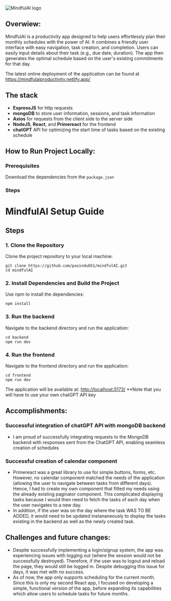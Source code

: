 ![MindfulAI logo](https://i.ibb.co/x8gcZs6/mindfulailogo.png)

## Overwiew:
MindfulAI is a productivity app designed to help users effortlessly plan their monthly schedules with the power of AI. It combines a friendly user interface with easy navigation, task creation, and completion. Users can easily input details about their task (e.g., due date, duration). The app then generates the optimal schedule based on the user's existing commitments for that day.

The latest online deployment of the application can be found at https://mindfulaiproductivity.netlify.app/

## The stack
- **ExpressJS** for http requests
- **mongoDB** to store user information, sessions, and task information
- **Axios** for requests from the client side to the server side
- **NodeJS**, **React**, and **Primereact** for the frontend
- **chatGPT** API for optimizing the start time of tasks based on the existing schedule

## How to Run Project Locally:

### Prerequisites

Download the dependencies from the ```package.json```

### Steps

# MindfulAI Setup Guide

## Steps

### 1. Clone the Repository
Clone the project repository to your local machine:
```
git clone https://github.com/pasindu651/mindfulAI.git
cd mindfulAI
```

### 2. Install Dependencies and Build the Project
Use npm to install the dependencies:
```
npm install
```

### 3. Run the backend
Navigate to the backend directory and run the application:
```
cd backend
npm run dev
```
### 4. Run the frontend
Navigate to the frontend directory and run the application:
```
cd frontend
npm run dev
```
The application will be available at: [http://localhost:5173/](http://localhost:5173/)
**Note that you will have to use your own chatGPT API key

## Accomplishments:

### Successful integration of chatGPT API with mongoDB backend 
- I am proud of successfully integrating requests to the MongoDB backend with responses sent from the ChatGPT API, enabling seamless creation of schedules
  
### Successful creation of calendar component
- Primereact was a great library to use for simple buttons, forms, etc. However, no calendar component matched the needs of the application (allowing the user to navigate between tasks from different days). Hence, I had to create my own component that fitted my needs using the already existing paginator component. This complicated displaying tasks because I would then need to fetch the tasks of each day when the user navigates to a new day.
- In addition, if the user was on the day where the task WAS TO BE ADDED, it would need to be updated instananeously to display the tasks existing in the backend as well as the newly created task. 

## Challenges and future changes:
- Despite successfully implementing a login/signup system, the app was experiencing issues with logging out (where the session would not be successfully destroyed). Therefore, if the user was to logout and reload the page, they would still be logged in. Despite debugging this issue for days, it was met with no success.
- As of now, the app only supports scheduling for the current month. Since this is only my second React app, I focused on developing a simple, functional version of the app, before expanding its capabilities which allow users to schedule tasks for future months.
